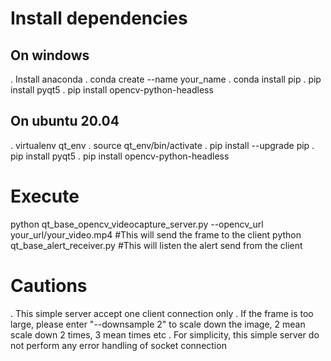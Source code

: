 # Install dependencies

## On windows
. Install anaconda
. conda create --name your_name
. conda install pip
. pip install pyqt5
. pip install opencv-python-headless

## On ubuntu 20.04

. virtualenv qt_env
. source qt_env/bin/activate
. pip install --upgrade pip
. pip install pyqt5
. pip install opencv-python-headless

# Execute

python qt_base_opencv_videocapture_server.py --opencv_url your_url/your_video.mp4 #This will send the frame to the client
python qt_base_alert_receiver.py #This will listen the alert send from the client

# Cautions

. This simple server accept one client connection only
. If the frame is too large, please enter "--downsample 2" to scale down the image, 2 mean scale down 2 times, 3 mean times etc
. For simplicity, this simple server do not perform any error handling of socket connection


